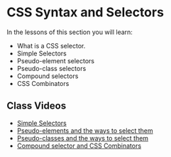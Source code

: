 # CSS Syntax and Selectors

In the lessons of this section you will learn:

- What is a CSS selector.
- Simple Selectors
- Pseudo-element selectors
- Pseudo-class selectors
- Compound selectors
- CSS Combinators

## Class Videos

- [Simple Selectors](https://www.loom.com/share/6a109166c3674f6da809e7a5a458c7de?sid=cf6ee689-f569-4b82-977e-7f9fa1e4f135)
- [Pseudo-elements and the ways to select them](https://www.loom.com/share/5e228f6f97ea4ad583a19eb7419b2ea8?sid=6100c0cc-f4e9-4ce4-82cc-8b3dd8c52867)
- [Pseudo-classes and the ways to select them](https://www.loom.com/share/8929a69bb05f411a944e1461344d101c?sid=a2cb3fcc-52db-41c5-829d-d99fc4fdeb23)
- [Compound selector and CSS Combinators](https://www.loom.com/share/8b3293880f82445bad27db4e733f87c2?sid=93634050-562e-4685-97fd-f49ceed2cf86)
